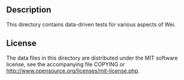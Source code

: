 Description
------------

This directory contains data-driven tests for various aspects of Wei.

License
--------

The data files in this directory are distributed under the MIT software
license, see the accompanying file COPYING or
http://www.opensource.org/licenses/mit-license.php.

